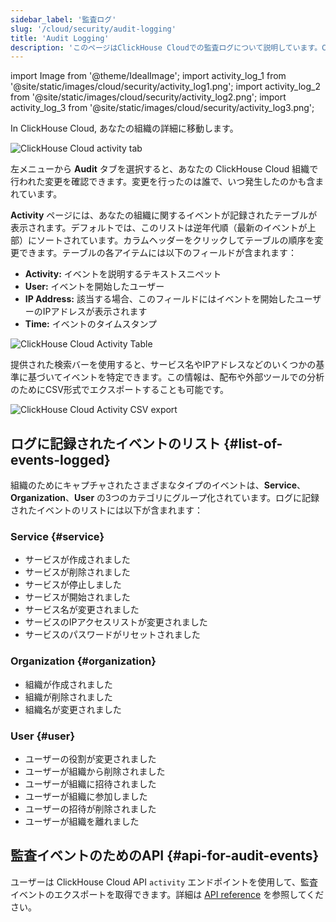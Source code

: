 ```yaml
---
sidebar_label: '監査ログ'
slug: '/cloud/security/audit-logging'
title: 'Audit Logging'
description: 'このページはClickHouse Cloudでの監査ログについて説明しています。ClickHouse Cloudの組織に対する変更を記録する監査ログへのアクセス方法と解釈方法について説明しています。'
---
```


import Image from '@theme/IdealImage';
import activity_log_1 from '@site/static/images/cloud/security/activity_log1.png';
import activity_log_2 from '@site/static/images/cloud/security/activity_log2.png';
import activity_log_3 from '@site/static/images/cloud/security/activity_log3.png';

In ClickHouse Cloud, あなたの組織の詳細に移動します。

<Image img={activity_log_1} size="md" alt="ClickHouse Cloud activity tab" border />

<br/>

左メニューから **Audit** タブを選択すると、あなたの ClickHouse Cloud 組織で行われた変更を確認できます。変更を行ったのは誰で、いつ発生したのかも含まれています。

**Activity** ページには、あなたの組織に関するイベントが記録されたテーブルが表示されます。デフォルトでは、このリストは逆年代順（最新のイベントが上部）にソートされています。カラムヘッダーをクリックしてテーブルの順序を変更できます。テーブルの各アイテムには以下のフィールドが含まれます：

- **Activity:** イベントを説明するテキストスニペット
- **User:** イベントを開始したユーザー
- **IP Address:** 該当する場合、このフィールドにはイベントを開始したユーザーのIPアドレスが表示されます
- **Time:** イベントのタイムスタンプ

<Image img={activity_log_2} size="md" alt="ClickHouse Cloud Activity Table" border />

<br/>

提供された検索バーを使用すると、サービス名やIPアドレスなどのいくつかの基準に基づいてイベントを特定できます。この情報は、配布や外部ツールでの分析のためにCSV形式でエクスポートすることも可能です。

<div class="eighty-percent">
    <Image img={activity_log_3} size="lg" alt="ClickHouse Cloud Activity CSV export" border />
</div>

## ログに記録されたイベントのリスト {#list-of-events-logged}

組織のためにキャプチャされたさまざまなタイプのイベントは、**Service**、**Organization**、**User** の3つのカテゴリにグループ化されています。ログに記録されたイベントのリストには以下が含まれます：

### Service {#service}

- サービスが作成されました
- サービスが削除されました
- サービスが停止しました
- サービスが開始されました
- サービス名が変更されました
- サービスのIPアクセスリストが変更されました
- サービスのパスワードがリセットされました

### Organization {#organization}

- 組織が作成されました
- 組織が削除されました
- 組織名が変更されました

### User {#user}

- ユーザーの役割が変更されました
- ユーザーが組織から削除されました
- ユーザーが組織に招待されました
- ユーザーが組織に参加しました
- ユーザーの招待が削除されました
- ユーザーが組織を離れました

## 監査イベントのためのAPI {#api-for-audit-events}

ユーザーは ClickHouse Cloud API `activity` エンドポイントを使用して、監査イベントのエクスポートを取得できます。詳細は [API reference](https://clickhouse.com/docs/cloud/manage/api/swagger) を参照してください。
